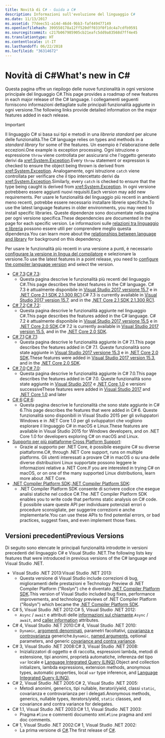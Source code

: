 ```yaml
---
title: Novità di C# - Guida a C#
description: Informazioni sull'evoluzione del linguaggio C#
ms.date: 11/13/2017
ms.assetid: 77deec51-a14d-46d4-9bb3-faf449477149
ms.openlocfilehash: 399550178a12ff520dff033f0f1dc4a7cdfb9591
ms.sourcegitcommit: c217b067985905cb21eafc5dd9a83568d7ff4e45
ms.translationtype: HT
ms.contentlocale: it-IT
ms.lasthandoff: 06/22/2018
ms.locfileid: "36314672"
---
```

# <a name="whats-new-in-c"></a><span data-ttu-id="3910e-103">Novità di C#</span><span class="sxs-lookup"><span data-stu-id="3910e-103">What's new in C#</span></span> #

<span data-ttu-id="3910e-104">Questa pagina offre un riepilogo delle nuove funzionalità in ogni versione principale del linguaggio C#.</span><span class="sxs-lookup"><span data-stu-id="3910e-104">This page provides a roadmap of new features in each major release of the C# language.</span></span> <span data-ttu-id="3910e-105">I collegamenti seguenti forniscono informazioni dettagliate sulle principali funzionalità aggiunte in ogni versione.</span><span class="sxs-lookup"><span data-stu-id="3910e-105">The following links provide detailed information on the major features added in each release.</span></span>

> [!IMPORTANT]
> <span data-ttu-id="3910e-106">Il linguaggio C# si basa sui tipi e metodi in una *libreria standard* per alcune delle funzionalità.</span><span class="sxs-lookup"><span data-stu-id="3910e-106">The C# language relies on types and methods in a *standard library* for some of the features.</span></span> <span data-ttu-id="3910e-107">Un esempio è l'elaborazione delle eccezioni.</span><span class="sxs-lookup"><span data-stu-id="3910e-107">One example is exception processing.</span></span> <span data-ttu-id="3910e-108">Ogni istruzione o espressione `throw` viene controllata per assicurarsi che l'oggetto generato derivi da <xref:System.Exception>.</span><span class="sxs-lookup"><span data-stu-id="3910e-108">Every `throw` statement or expression is checked to ensure the object being thrown is derived from <xref:System.Exception>.</span></span> <span data-ttu-id="3910e-109">Analogamente, ogni istruzione `catch` viene controllata per verificare che il tipo intercettato derivi da <xref:System.Exception>.</span><span class="sxs-lookup"><span data-stu-id="3910e-109">Similarly, every `catch` is checked to ensure that the type being caught is derived from <xref:System.Exception>.</span></span> <span data-ttu-id="3910e-110">In ogni versione potrebbero essere aggiunti nuovi requisiti.</span><span class="sxs-lookup"><span data-stu-id="3910e-110">Each version may add new requirements.</span></span> <span data-ttu-id="3910e-111">Per usare le funzionalità del linguaggio più recenti in ambienti meno recenti, potrebbe essere necessario installare librerie specifiche.</span><span class="sxs-lookup"><span data-stu-id="3910e-111">To use the latest language features in older environments, you may need to install specific libraries.</span></span> <span data-ttu-id="3910e-112">Queste dipendenze sono documentate nella pagina per ogni versione specifica.</span><span class="sxs-lookup"><span data-stu-id="3910e-112">These dependencies are documented in the page for each specific version.</span></span> <span data-ttu-id="3910e-113">Le informazioni sulle [relazioni tra linguaggio e libreria](relationships-between-language-and-library.md) possono essere utili per comprendere meglio questa dipendenza.</span><span class="sxs-lookup"><span data-stu-id="3910e-113">You can learn more about the [relationships between language and library](relationships-between-language-and-library.md) for background on this dependency.</span></span> 

<span data-ttu-id="3910e-114">Per usare le funzionalità più recenti in una versione a punti, è necessario [configurare la versione in lingua del compilatore](../language-reference/configure-language-version.md) e selezionare la versione.</span><span class="sxs-lookup"><span data-stu-id="3910e-114">To use the latest features in a point release, you need to [configure the compiler language version](../language-reference/configure-language-version.md) and select the version.</span></span>

* <span data-ttu-id="3910e-115">[C# 7.3](csharp-7-3.md):</span><span class="sxs-lookup"><span data-stu-id="3910e-115">[C# 7.3](csharp-7-3.md):</span></span>
  - <span data-ttu-id="3910e-116">Questa pagina descrive le funzionalità più recenti del linguaggio C#.</span><span class="sxs-lookup"><span data-stu-id="3910e-116">This page describes the latest features in the C# language.</span></span> <span data-ttu-id="3910e-117">C# 7.3 è attualmente disponibile in [Visual Studio 2017 versione 15.7](https://visualstudio.microsoft.com/vs/whatsnew/) e in [.NET Core 2.1 SDK 2.1.300 RC1](../../core/whats-new/index.md).</span><span class="sxs-lookup"><span data-stu-id="3910e-117">C# 7.3 is currently available in [Visual Studio 2017 version 15.7](https://visualstudio.microsoft.com/vs/whatsnew/), and in the [.NET Core 2.1 SDK 2.1.300 RC1](../../core/whats-new/index.md).</span></span>
* <span data-ttu-id="3910e-118">[C# 7.2](csharp-7-2.md):</span><span class="sxs-lookup"><span data-stu-id="3910e-118">[C# 7.2](csharp-7-2.md):</span></span>
  - <span data-ttu-id="3910e-119">Questa pagina descrive le funzionalità aggiunte nel linguaggio C#.</span><span class="sxs-lookup"><span data-stu-id="3910e-119">This page describes the features added in the C# language.</span></span> <span data-ttu-id="3910e-120">C# 7.2 è attualmente disponibile in [Visual Studio 2017 versione 15.5](https://visualstudio.microsoft.com/vs/whatsnew/) e in [.NET Core 2.0 SDK](../../core/whats-new/index.md).</span><span class="sxs-lookup"><span data-stu-id="3910e-120">C# 7.2 is currently available in [Visual Studio 2017 version 15.5](https://visualstudio.microsoft.com/vs/whatsnew/), and in the [.NET Core 2.0 SDK](../../core/whats-new/index.md).</span></span>
* <span data-ttu-id="3910e-121">[C# 7.1](csharp-7-1.md):</span><span class="sxs-lookup"><span data-stu-id="3910e-121">[C# 7.1](csharp-7-1.md):</span></span>
  - <span data-ttu-id="3910e-122">Questa pagina descrive le funzionalità aggiunte in C# 7.1.</span><span class="sxs-lookup"><span data-stu-id="3910e-122">This page describes the features added in C# 7.1.</span></span> <span data-ttu-id="3910e-123">Queste funzionalità sono state aggiunte in [Visual Studio 2017 versione 15.3](https://visualstudio.microsoft.com/vs/whatsnew/) e in [.NET Core 2.0 SDK](../../core/whats-new/index.md).</span><span class="sxs-lookup"><span data-stu-id="3910e-123">These features were added in [Visual Studio 2017 version 15.3](https://visualstudio.microsoft.com/vs/whatsnew/), and in the [.NET Core 2.0 SDK](../../core/whats-new/index.md).</span></span>
* <span data-ttu-id="3910e-124">[C# 7.0](csharp-7.md):</span><span class="sxs-lookup"><span data-stu-id="3910e-124">[C# 7.0](csharp-7.md):</span></span>
  - <span data-ttu-id="3910e-125">Questa pagina descrive le funzionalità aggiunte in C# 7.0.</span><span class="sxs-lookup"><span data-stu-id="3910e-125">This page describes the features added in C# 7.0.</span></span> <span data-ttu-id="3910e-126">Queste funzionalità sono state aggiunte in [Visual Studio 2017](https://visualstudio.microsoft.com/vs/whatsnew/) e [.NET Core 1.0](../../core/whats-new/index.md) e versioni successive</span><span class="sxs-lookup"><span data-stu-id="3910e-126">These features were added in [Visual Studio 2017](https://visualstudio.microsoft.com/vs/whatsnew/) and [.NET Core 1.0](../../core/whats-new/index.md) and later</span></span>
* <span data-ttu-id="3910e-127">[C# 6](csharp-6.md):</span><span class="sxs-lookup"><span data-stu-id="3910e-127">[C# 6](csharp-6.md):</span></span>
  - <span data-ttu-id="3910e-128">Questa pagina descrive le funzionalità che sono state aggiunte in C# 6.</span><span class="sxs-lookup"><span data-stu-id="3910e-128">This page describes the features that were added in C# 6.</span></span> <span data-ttu-id="3910e-129">Queste funzionalità sono disponibili in Visual Studio 2015 per gli sviluppatori Windows e in .NET Core 1.0 per gli sviluppatori che vogliono esplorare il linguaggio C# in macOS e Linux.</span><span class="sxs-lookup"><span data-stu-id="3910e-129">These features are available in Visual Studio 2015 for Windows developers, and on .NET Core 1.0 for developers exploring C# on macOS and Linux.</span></span>
* <span data-ttu-id="3910e-130">[Supporto per più piattaforme](../../core/index.md):</span><span class="sxs-lookup"><span data-stu-id="3910e-130">[Cross Platform Support](../../core/index.md):</span></span>
  - <span data-ttu-id="3910e-131">Grazie al supporto per .NET Core, è possibile eseguire C# su diverse piattaforme.</span><span class="sxs-lookup"><span data-stu-id="3910e-131">C#, through .NET Core support, runs on multiple platforms.</span></span> <span data-ttu-id="3910e-132">Gli utenti interessati a provare C# in macOS o su una delle diverse distribuzioni Linux supportate possono leggere le informazioni relative a .NET Core.</span><span class="sxs-lookup"><span data-stu-id="3910e-132">If you are interested in trying C# on macOS, or on one of the many supported Linux distributions, learn more about .NET Core.</span></span>
* <span data-ttu-id="3910e-133">[.NET Compiler Platform SDK](../roslyn-sdk/index.md):</span><span class="sxs-lookup"><span data-stu-id="3910e-133">[.NET Compiler Platform SDK](../roslyn-sdk/index.md):</span></span>
  - <span data-ttu-id="3910e-134">.NET Compiler Platform SDK consente di scrivere codice che esegue analisi statiche nel codice C#.</span><span class="sxs-lookup"><span data-stu-id="3910e-134">The .NET Compiler Platform SDK enables you to write code that performs static analysis on C# code.</span></span> <span data-ttu-id="3910e-135">È possibile usare queste API per individuare potenziali errori o procedure sconsigliate, per suggerire correzioni e anche implementarle.</span><span class="sxs-lookup"><span data-stu-id="3910e-135">You can use these APIs to find potential errors, or bad practices, suggest fixes, and even implement those fixes.</span></span>

## <a name="previous-versions"></a><span data-ttu-id="3910e-136">Versioni precedenti</span><span class="sxs-lookup"><span data-stu-id="3910e-136">Previous Versions</span></span>

<span data-ttu-id="3910e-137">Di seguito sono elencate le principali funzionalità introdotte in versioni precedenti del linguaggio C# e Visual Studio .NET.</span><span class="sxs-lookup"><span data-stu-id="3910e-137">The following lists key features that were introduced in previous versions of the C# language and Visual Studio .NET.</span></span>

* <span data-ttu-id="3910e-138">Visual Studio .NET 2013:</span><span class="sxs-lookup"><span data-stu-id="3910e-138">Visual Studio .NET 2013:</span></span>
  - <span data-ttu-id="3910e-139">Questa versione di Visual Studio include correzioni di bug, miglioramenti delle prestazioni e Technology Preview di .NET Compiler Platform ("Roslyn") che è diventato [.NET Compiler Platform SDK](../roslyn-sdk/index.md).</span><span class="sxs-lookup"><span data-stu-id="3910e-139">This version of Visual Studio included bug fixes, performance improvements, and technology previews of .NET Compiler Platform ("Roslyn") which became the [.NET Compiler Platform SDK](../roslyn-sdk/index.md).</span></span>
* <span data-ttu-id="3910e-140">C# 5, Visual Studio .NET 2012:</span><span class="sxs-lookup"><span data-stu-id="3910e-140">C# 5, Visual Studio .NET 2012:</span></span>
  - <span data-ttu-id="3910e-141">`Async` / `await` e attributi delle [informazioni sul chiamante](../programming-guide/concepts/caller-information.md).</span><span class="sxs-lookup"><span data-stu-id="3910e-141">`Async` / `await`, and [caller information](../programming-guide/concepts/caller-information.md) attributes.</span></span>
* <span data-ttu-id="3910e-142">C# 4, Visual Studio .NET 2010:</span><span class="sxs-lookup"><span data-stu-id="3910e-142">C# 4, Visual Studio .NET 2010:</span></span>
  - <span data-ttu-id="3910e-143">`Dynamic`, [argomenti denominati](../programming-guide/classes-and-structs/named-and-optional-arguments.md), parametri facoltativi, [covarianza e controvarianza](../programming-guide/concepts/covariance-contravariance/index.md) generiche.</span><span class="sxs-lookup"><span data-stu-id="3910e-143">`Dynamic`, [named arguments](../programming-guide/classes-and-structs/named-and-optional-arguments.md), optional parameters, and generic [covariance and contra variance](../programming-guide/concepts/covariance-contravariance/index.md).</span></span>
* <span data-ttu-id="3910e-144">C# 3, Visual Studio .NET 2008:</span><span class="sxs-lookup"><span data-stu-id="3910e-144">C# 3, Visual Studio .NET 2008:</span></span>
  - <span data-ttu-id="3910e-145">Inizializzatori di oggetto e di raccolta, espressioni lambda, metodi di estensione, tipi anonimi, proprietà automatiche, inferenza del tipo `var` locale e [Language Integrated Query (LINQ)](../programming-guide/concepts/linq/index.md).</span><span class="sxs-lookup"><span data-stu-id="3910e-145">Object and collection initializers, lambda expressions, extension methods, anonymous types, automatic properties, local `var` type inference, and [Language Integrated Query (LINQ)](../programming-guide/concepts/linq/index.md).</span></span>
* <span data-ttu-id="3910e-146">C# 2, Visual Studio .NET 2005:</span><span class="sxs-lookup"><span data-stu-id="3910e-146">C# 2, Visual Studio .NET 2005:</span></span>
  - <span data-ttu-id="3910e-147">Metodi anonimi, generics, tipi nullable, iteratori/yield, classi `static`, covarianza e controvarianza per i delegati.</span><span class="sxs-lookup"><span data-stu-id="3910e-147">Anonymous methods, generics, nullable types, iterators/yield, `static` classes, and covariance and contra variance for delegates.</span></span>
* <span data-ttu-id="3910e-148">C# 1.1, Visual Studio .NET 2003:</span><span class="sxs-lookup"><span data-stu-id="3910e-148">C# 1.1, Visual Studio .NET 2003:</span></span>
  - <span data-ttu-id="3910e-149">Pragma `#line` e commenti documento xml.</span><span class="sxs-lookup"><span data-stu-id="3910e-149">`#line` pragma and xml doc comments.</span></span>
* <span data-ttu-id="3910e-150">C# 1, Visual Studio .NET 2002:</span><span class="sxs-lookup"><span data-stu-id="3910e-150">C# 1, Visual Studio .NET 2002:</span></span>
  - <span data-ttu-id="3910e-151">La prima versione di [C#](../csharp.md).</span><span class="sxs-lookup"><span data-stu-id="3910e-151">The first release of [C#](../csharp.md).</span></span>
